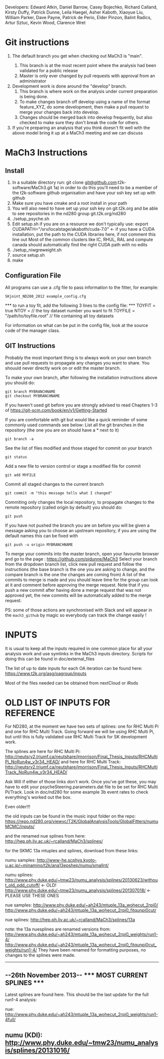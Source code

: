 Developers: Edward Atkin, Daniel Barrow, Casey Bojechko, Richard Calland, Kirsty Duffy, Patrick Dunne, Leila Haegel, Asher Kaboth, Xiaoyue Liu, William Parker, Dave Payne, Patrick de Perio, Elder Pinzon, Balint Radics, Artur Sztuc, Kevin Wood, Clarence Wret 


# Git instructions
<ol>
<li> The default branch you get when checking out MaCh3 is "main". </li>
   <ol>
   <li> This branch is at the most recent point where the analysis had been validated for a public release </li>
   <li> Master is only ever changed by pull requests with approval from an administrator </li>
   </ol>
<li> Development work is done around the "develop" branch. 
   <ol>
   <li> This branch is where work on the analysis under current preparation is being done. </li>
   <li> To make changes branch off develop using a name of the format feature_XYZ, do some development, then make a pull request to merge your changes back into develop. </li>
   <li> Changes should be merged back into develop frequently, but also checked to make sure they don't break the code for others. </li>
   </ol>
<li> If you're preparing an analysis that you think doesn't fit well with the above model bring it up at a MaCh3 meeting and we can discuss </li>
</ol>

# MaCh3 Instructions

## Install
1) In a suitable directory run: git clone git@github.com:t2k-software/MaCh3.git
1a) in order to do this you'll need to be a member of the t2k-software github organisation and have your ssh key set up with github
2) Make sure you have cmake and a root install in your path
3) You will also need to have set up your ssh key on git.t2k.org and be able to see repositories in the nd280 group git.t2k.org/nd280
3) ./setup_psyche.sh
4) Edit setup.sh if you are on a resource we don't typically use:
   export CUDAPATH="/srv/localstage/akaboth/cuda-7.0" <- if you have a CUDA installation, put the path to the CUDA libraries here, if not comment this line out
   Most of the common clusters like IC, RHUL, RAL and compute canada should automatically find the right CUDA path with no edits
5) ./setup_niwgreweight.sh   
6) source setup.sh
7) make

## Configuration File

All programs can use a .cfg file to pass information to the fitter, for example:
```
SKjoint_ND280_2012 example_config.cfg
```

*** to run a toy fit, add the following 3 lines to the config file: ***
  TOYFIT = true
  NTOY = <n> // the toy dataset number you want to fit
  TOYFILE = "/path/to/toyfile.root" // file containing all toy datasets

For information on what can be put in the config file, look at the source code of the manager class.

## GIT Instructions
Probably the most important thing is to always work on your own branch and use pull requests to propagate any changes you want to share. You shouuld never directly work on or edit the master branch.

To make your own branch, after following the installation instructions above you should do:
```
git branch MYBRANCHNAME
git checkout MYBRANCHNAME
```

If you haven't used git before you are strongly advised to read Chapters 1-3 of https://git-scm.com/book/en/v1/Getting-Started 

If you are comfortable with git but would like a quick reminder of some commonly used commands see below:
List all the git branches in the repository (the one you are on should have a * next to it)
```
git branch -a
```
See the list of files modified and those staged for commit on your branch
```
git status
```
Add a new file to version control or stage a modified file for commit
```
git add MYFILE
```
Commit all staged changes to the current branch
```
git commit -m "this message tells what I changed"
```
Commiting only changes the local repository, to propagate changes to the remote repository (called origin by default) you should do:
```
git push
```
If you have not pushed the branch you are on before you will be given a message asking you to choose an upstream repository, if you are using the default names this can be fixed with
```
git push -u origin MYBRANCHNAME
```
To merge your commits into the master branch, open your favourite browser and go to the page :
   https://github.com/pjdunne/MaCh3
   Select your branch from the dropdown branch list, click new pull request and follow the instructions (the base branch is the one you are asking to change, and the compare branch is the one the changes are coming from)
   A list of the commits to merge is made and you should leave time for the group can look at it and comment before approving the merge request.
   Note that if you push a new commit after having done a merge request that was not approved yet, the new commits will be automatically added to the merge request.

PS: some of those actions are synchronised with Slack and will appear in the `mach3_github` by magic so everybody can track the change easily !

# INPUTS

It is usual to keep all the inputs required in one common place for all your analysis work and use symlinks in the MaCh3 inputs directory. Scripts for doing this can be found in doc/external_files

The list of up to date inputs for each OA iteration can be found here: https://www.t2k.org/asg/oagroup/inputs

Most of the files needed can be obtained from nextCloud or iRods


# OLD LIST OF INPUTS FOR REFERENCE

For ND280, at the moment we have two sets of splines: one for RHC Multi Pi and one for RHC Multi Track. Going forward we will be using RHC Multi Pi, but until this is fully validated use RHC Multi Track for SK development work.

The splines are here for RHC Multi Pi: http://neutsrv2.triumf.ca/neutshare/jmorrison/Final_Thesis_Inputs/RHCMultiPi_NoRun4w_v3r34_HEAD/
and here for RHC Multi Track:
http://neutsrv2.triumf.ca/neutshare/jmorrison/Final_Thesis_Inputs/RHCMultiTrack_NoRun4w_v3r34_HEAD/

Ask Will if either of those links don't work. Once you've got these, you may have to edit your psycheSteering.parameters.dat file to be set for RHC Multi Pi/Track. Look in doc/nd280 for some example 3b event rates to check everything's worked out the box.

Even older!!!

the old inputs can be found in the music input folder on the repo:
https://repo.nd280.org/viewvc/T2K/GlobalAnalysisTools/GlobalFitters/numuMCMC/inputs/

and the renamed nue splines from here:
http://hep.ph.liv.ac.uk/~rcalland/MaCh3/splines/

for the SKMC 13a mtuples and splines, download from these links:

numu samples:
http://www-he.scphys.kyoto-u.ac.jp/~minamino/t2k/ana13epshep/numu/smallnt/

numu splines:
http://www.phy.duke.edu/~tmw23/numu_analysis/splines/20130623/without_old_pdd_cutoff/ <- OLD!
http://www.phy.duke.edu/~tmw23/numu_analysis/splines/201307018/ <- PLEASE USE THESE ONES

nue samples:
http://www.phy.duke.edu/~ah243/mtuple_13a_wohecut_2rpi0/
http://www.phy.duke.edu/~ah243/mtuple_13a_wohecut_2rpi0_fitqunpi0cut/

nue splines:
http://hep.ph.liv.ac.uk/~rcalland/MaCh3/splines/13a

note: the 13a nuesplines are renamed versions from:
http://www.phy.duke.edu/~ah243/mtuple_13a_wohecut_2rpi0_weights/run1-4/
http://www.phy.duke.edu/~ah243/mtuple_13a_wohecut_2rpi0_fitqunpi0cut_weights/run1-4/
They have been renamed for formatting purposes, no changes to the splines were made.

-----------------------------------------------------------------------------------------
--26th November 2013-- *** MOST CURRENT SPLINES ***
-----------------------------------------------------------------------------------------

Latest splines are found here. This should be the last update for the full run1-4 analysis:

nue:
http://www.phy.duke.edu/~ah243/mtuple_13a_wohecut_2rpi0_weights/run1-4full/

numu (KDI):
http://www.phy.duke.edu/~tmw23/numu_analysis/splines/20131016/
-----------------------------------------------------------------------------------------

